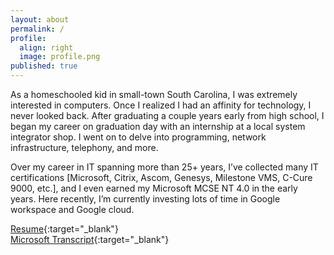 ```yaml
---
layout: about
permalink: /
profile:
  align: right
  image: profile.png
published: true
---
```


As a homeschooled kid in small-town South Carolina, I was extremely interested in computers. Once I realized I had an affinity for technology, I never looked back. After graduating a couple years early from high school, I began my career on graduation day with an internship at a local system integrator shop. I went on to delve into programming, network infrastructure, telephony, and more.<br />

Over my career in IT spanning more than 25+ years, I’ve collected many IT certifications [Microsoft, Citrix, Ascom, Genesys, Milestone VMS, C-Cure 9000, etc.], and I even earned my Microsoft MCSE NT 4.0 in the early years. Here recently, I’m currently investing lots of time in Google workspace and Google cloud.<br />

[Resume](../assets/docs/michal_ferber_resume.pdf){:target="_blank"}<br />
[Microsoft Transcript](../assets/docs/microsoft_certified_professional_transcript.pdf){:target="_blank"}<br />
